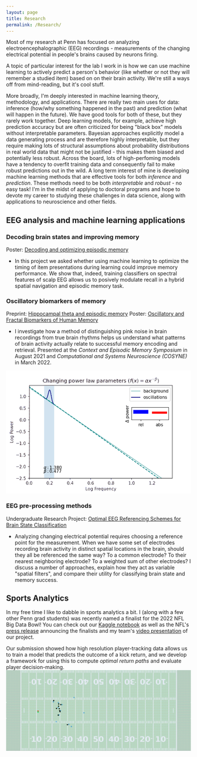 ```yaml
---
layout: page
title: Research
permalink: /Research/
---
```

Most of my research at Penn has focused on analyzing electroencephalographic (EEG) recordings - measurements of the changing electrical potential in people's brains caused by neurons firing.

A topic of particular interest for the lab I work in is how we can use machine learning to actively predict a person's behavior (like whether or not they will remember a studied item) based on on their brain activity. We're still a ways off from mind-reading, but it's cool stuff. 

More broadly, I'm deeply interested in machine learning theory, methodology, and applications. There are really two main uses for data: inference (how/why something happened in the past) and prediction (what will happen in the future). We have good tools for both of these, but they rarely work together. 
Deep learning models, for example, achieve high prediction accuracy but are often criticized for being "black box" models without interpretable parameters. Bayesian approaches explicitly model a data generating process and are therefore highly interpretable, but they require making lots of structural assumptions about probability distributions in real world data that might not be justified - this makes them biased and potentially less robust. Across the board, lots of high-perfoming models have a tendency to overfit training data and consequently fail to make robust predictions out in the wild. 
A long term interest of mine is developing machine learning methods that are effective tools for both *inference* and *prediction*. These methods need to be both *interpretable* and *robust* - no easy task! I'm in the midst of applying to doctoral programs and hope to devote my career to studying these challenges in data science, along with applications to neuroscience and other fields. 

## EEG analysis and machine learning applications

### Decoding brain states and improving memory
Poster: [Decoding and optimizing episodic memory](https://memory.psych.upenn.edu/files/pubs/RudoEtal22b.poster.pdf)
- In this project we asked whether using machine learning to optimize the timing of item presentations during learning could improve memory performance. We show that, indeed, training classifiers on spectral features of scalp EEG allows us to posively modulate recall in a hybrid spatial navigation and episodic memory task.

### Oscillatory biomarkers of memory
Preprint: [Hippocampal theta and episodic memory](https://www.biorxiv.org/content/10.1101/2022.03.13.484014)
Poster: [Oscillatory and Fractal Biomarkers of Human Memory](http://memory.psych.upenn.edu/files/pubs/RudoEtal21.poster.pdf)

- I investigate how a method of distinguishing pink noise in brain recordings from true brain rhythms helps us understand what patterns of brain activity actually relate to successful memory encoding and retrieval. Presented at the *Context and Episodic Memory Symposium* in August 2021 and *Computational and Systems Neuroscience (COSYNE)* in March 2022.
<!-- -->

<img src="/files/exp_animation.gif" alt="Changing Parameters" width="600" align="left"/><br clear="left">

### EEG pre-processing methods
Undergraduate Research Project: [Optimal EEG Referencing Schemes for Brain State Classification](./files/Referencing_Report.pdf)
- Analyzing changing electrical potential requires choosing a reference point for the measurement. When we have some set of electrodes recording brain activity in distinct spatial locations in the brain, should they all be referenced the same way? To a common electrode? To their nearest neighboring electrode? To a weighted sum of other electrodes? I discuss a number of approaches, explain how they act as variable "spatial filters", and compare their utility for classifying brain state and memory success.

## Sports Analytics

In my free time I like to dabble in sports analytics a bit. I (along with a few other Penn grad students) was recently named a finalist for the 2022 NFL Big Data Bowl! You can check out our [Kaggle notebook](https://www.kaggle.com/jrudoler56/optimal-run-path-for-kick-returners) as well as the NFL's [press release](https://operations.nfl.com/updates/football-ops/nfl-announces-finalists-for-fourth-annual-nfl-big-data-bowl/) announcing the finalists and my team's [video presentation](https://operations.nfl.com/gameday/analytics/big-data-bowl/2022-big-data-bowl-video-gallery/) of our project.
 
Our submission showed how high resolution player-tracking data allows us to train a model that predicts the outcome of a kick return, and we develop a framework for using this to compute *optimal return paths* and evaluate player decision-making.
<img src="/files/bdb.gif" alt="Big Data Bowl" width="600" align="left"/><br clear="left">

